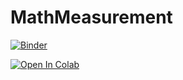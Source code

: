 # MathMeasurement

[![Binder](https://mybinder.org/badge_logo.svg)](https://mybinder.org/v2/gh/daiki-matsunaga/MathMeasurement/HEAD)

[![Open In Colab](https://colab.research.google.com/assets/colab-badge.svg)](https://colab.research.google.com/github/daiki-matsunaga/MathMeasurement/blob/main/lec02/gradient_descent.ipynb)
